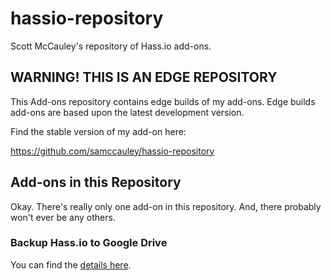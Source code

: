 # hassio-repository
Scott McCauley's repository of Hass[]().io add-ons.

## WARNING! THIS IS AN EDGE REPOSITORY

This Add-ons repository contains edge builds of my add-ons. Edge
builds add-ons are based upon the latest development version.

Find the stable version of my add-on here:

<https://github.com/samccauley/hassio-repository>

## Add-ons in this Repository
Okay. There's really only one add-on in this repository. And, there probably won't ever be any others.
### Backup Hass[]().io to Google Drive
You can find the [details here](https://github.com/samccauley/addon-hassiogooglebackup).
